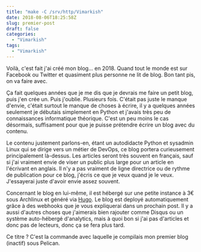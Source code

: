 ```yaml
---
title: "make -C /srv/http/Vimarkish"
date: 2018-08-06T18:25:58Z
slug: premier-post
draft: false
categories:
  - "Vimarkish"
tags:
  - "Vimarkish"
---
```


Voilà, c'est fait j'ai créé mon blog... en 2018. Quand tout le monde est sur Facebook ou Twitter et quasiment plus personne ne lit de blog.
Bon tant pis, on va faire avec.


<!--more-->

Ça fait quelques années que je me dis que je devrais me faire un petit blog, puis j'en crée un. Puis j'oublie. Plusieurs fois.
C'était pas juste le manque d'envie, c'était surtout le manque de choses à écrire, il y a quelques années seulement je débutais simplement en Python et j'avais très peu de connaissances informatique théorique.
C'est un peu moins le cas désormais, suffisament pour que je puisse prétendre écrire un blog avec du contenu.

Le contenu justement parlons-en, étant un autodidacte Python et sysadmin Linux qui se dirige vers un métier de DevOps, ce blog portera curieusement principalement là-dessus.
Les articles seront très souvent en français, sauf si j'ai vraiment envie de viser un public plus large pour un article en l'écrivant en anglais.
Il n'y a pas vraiment de ligne directrice ou de rythme de publication pour ce blog, j'écris ce que je veux quand je le veux.
J'essayerai juste d'avoir envie assez souvent.

Concernant le blog en lui-même, il est hébergé sur une petite instance à 3€ sous Archlinux et généré via [Hugo](https://gohugo.io).
Le blog est deployé automatiquement grâce à des webhooks que je vous expliquerai dans un prochain post.
Il y a aussi d'autres choses que j'aimerais bien rajouter comme Disqus ou un système auto-hébergé d'analytics, mais à quoi bon si j'ai pas d'articles et donc pas de lecteurs, donc ça se fera plus tard.

Ce titre ? C'est la commande avec laquelle je compilais mon premier blog (inactif) sous Pelican.